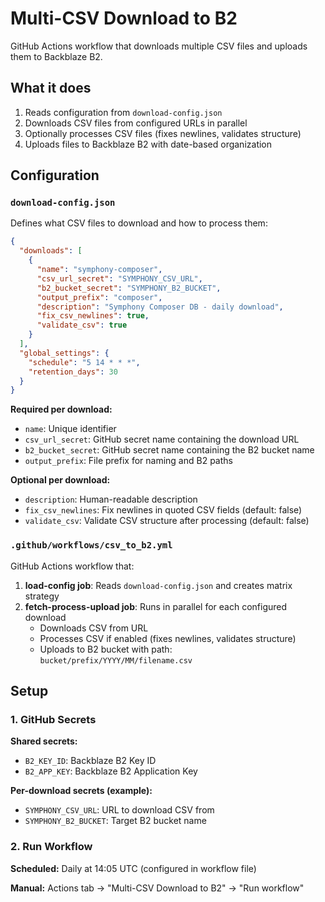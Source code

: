 # Multi-CSV Download to B2

GitHub Actions workflow that downloads multiple CSV files and uploads them to Backblaze B2.

## What it does

1. Reads configuration from `download-config.json`
2. Downloads CSV files from configured URLs in parallel
3. Optionally processes CSV files (fixes newlines, validates structure)
4. Uploads files to Backblaze B2 with date-based organization

## Configuration

### `download-config.json`

Defines what CSV files to download and how to process them:

```json
{
  "downloads": [
    {
      "name": "symphony-composer",
      "csv_url_secret": "SYMPHONY_CSV_URL",
      "b2_bucket_secret": "SYMPHONY_B2_BUCKET",
      "output_prefix": "composer",
      "description": "Symphony Composer DB - daily download",
      "fix_csv_newlines": true,
      "validate_csv": true
    }
  ],
  "global_settings": {
    "schedule": "5 14 * * *",
    "retention_days": 30
  }
}
```

**Required per download:**
- `name`: Unique identifier
- `csv_url_secret`: GitHub secret name containing the download URL
- `b2_bucket_secret`: GitHub secret name containing the B2 bucket name
- `output_prefix`: File prefix for naming and B2 paths

**Optional per download:**
- `description`: Human-readable description
- `fix_csv_newlines`: Fix newlines in quoted CSV fields (default: false)
- `validate_csv`: Validate CSV structure after processing (default: false)

### `.github/workflows/csv_to_b2.yml`

GitHub Actions workflow that:
1. **load-config job**: Reads `download-config.json` and creates matrix strategy
2. **fetch-process-upload job**: Runs in parallel for each configured download
   - Downloads CSV from URL
   - Processes CSV if enabled (fixes newlines, validates structure) 
   - Uploads to B2 bucket with path: `bucket/prefix/YYYY/MM/filename.csv`

## Setup

### 1. GitHub Secrets

**Shared secrets:**
- `B2_KEY_ID`: Backblaze B2 Key ID
- `B2_APP_KEY`: Backblaze B2 Application Key

**Per-download secrets (example):**
- `SYMPHONY_CSV_URL`: URL to download CSV from
- `SYMPHONY_B2_BUCKET`: Target B2 bucket name

### 2. Run Workflow

**Scheduled:** Daily at 14:05 UTC (configured in workflow file)

**Manual:** Actions tab → "Multi-CSV Download to B2" → "Run workflow"
